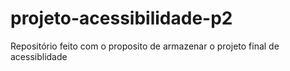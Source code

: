 # projeto-acessibilidade-p2

Repositório feito com o proposito de armazenar o projeto final de acessiblidade
